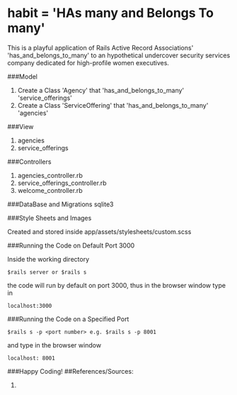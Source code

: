 # habit = 'HAs many and Belongs To many'

This is a playful application of Rails Active Record Associations' 'has_and_belongs_to_many' to an hypothetical undercover security services company dedicated for high-profile women executives.

###Model
1. Create a Class 'Agency' that 'has_and_belongs_to_many' 'service_offerings'
2. Create a Class 'ServiceOffering' that 'has_and_belongs_to_many' 'agencies'

###View
1.  agencies
2.  service_offerings

###Controllers
1.  agencies_controller.rb
2.  service_offerings_controller.rb
3.  welcome_controller.rb


###DataBase and Migrations
sqlite3

###Style Sheets and Images

Created and stored inside app/assets/stylesheets/custom.scss

###Running the Code on Default Port 3000

Inside the working directory

```
$rails server or $rails s
```

the code will run by default on port 3000, thus in the browser window type in

```
localhost:3000
```

###Running the Code on a Specified Port

```
$rails s -p <port number> e.g. $rails s -p 8001
```

and type in the browser window

```
localhost: 8001
```

###Happy Coding!
##References/Sources:  
1.  []() 





